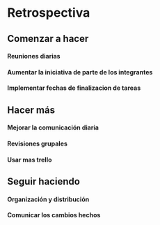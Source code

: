 # Retrospectiva

## Comenzar a hacer
#### Reuniones diarias
#### Aumentar la iniciativa de parte de los integrantes
#### Implementar fechas de finalizacion de tareas

## Hacer más
#### Mejorar la comunicación diaria
#### Revisiones grupales
#### Usar mas trello

## Seguir haciendo 
#### Organización y distribución
#### Comunicar los cambios hechos

